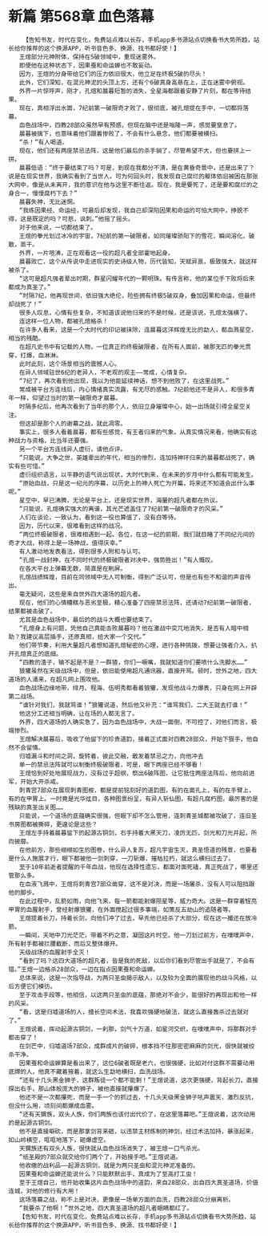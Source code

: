 # 新篇 第568章 血色落幕
        【告知书友，时代在变化，免费站点难以长存，手机app多书源站点切换看书大势所趋，站长给你推荐的这个换源APP，听书音色多、换源、找书都好使！】
       王煊部分元神附体，保持在5破领域中，重现迷雾外。
       即便他在这种状态下，因果蚕和命运蝉也不敢妄动。
       因为，王煊的分身带给它们的压力依旧很大，他立足在终极5破的尽头！
       此外，它们深知，在混元神泥的头顶上方，还有个6破真身高悬在上，正在迷雾中俯视。
       外界一片惊呼声，刚才，孔煊和晨暮短暂的消失，全星海都跟着安静了片刻，都在等待结果。
       现在，真相浮出水面，7纪前第一破限奇才败了，很彻底，被孔煊提在手中，一切都将落幕。
       血色战场中，四教28部众虽然早有预感，但现在脑中还是嗡隆一声，感觉要窒息了。
       晨暮被擒下，也意味着他们跟着惨败了，不会有什么悬念，他们都要被横扫。
       “杀！”有人喝道。
       现在，他们还有两座禁忌法阵，这是他们最后的杀手锏了，尽管希望不大，但也要拼上一拼。
       晨暮低语：“终于要结束了吗？可是，到现在我都分不清，是在黄昏奇景中，还是出来了？说是在现实世界，我确实看到了当世人。可为何回头时，我发现自己腐烂的躯体依旧被困在那张大网中，像是从未离开，我的意识在他与这里不断往返。现在，我是要死了，还是要和腐烂的之身合一，慢慢腐朽下去？”
       晨暮失神，无比迷惘。
       “我练因果经、命运经，可最后却发现，我自己却深陷因果和命运的可怕大网中，挣脱不得，这是既定的吗？可悲，讽刺。”他摇了摇头。
       对于他来说，一切都结束了。
       王煊的拳光划过冰冷的宇宙，7纪前的第一破限者，如同璀璨骄阳下的雪花，瞬间溶化，破散，蒸干。
       外界，一片喧沸，正在观看这一役的超凡者全部霍地起身。
       晨暮败亡，这个从传说中走进现实的史诗级人物，历代皆知，天赋异禀，极致强大，就这样被杀了。
       “这可是超凡强者辈出时期，群星闪耀年代的一颗明珠。有传言称，他的某位手下败将后来都成为真圣了。”
       “时隔7纪，他再现世间，依旧强大绝伦，险些拥有终极5破双身，叠加因果和命运，但最终却战死了！”
       很多人叹息，心情有些复杂，不知道该说他归来的不是时候，还是该说，孔煊太强横了。
       连这样一位人物，都被孔煊格杀！
       在许多人看来，这是一个大时代的印记被抹除，连晨暮这洋辉煌无比的勐人，都血溅星空，相当的残酷。
       在超凡史书中有记载的人物，一位真正的终极破限者，在所有人面前，被那无匹的拳光贯穿，打爆，血淋淋。
       此时此刻，这个场景相当的震撼人心。
       在异人领域驻世6纪的老异人，不老观的观主——常成，心情复杂。
       “7纪了，再次看到他出现，我以为他能延续神话，想不到他败了，在这里战死。”
       常成被平台方连线后，内心情绪真实流露，有无尽的感触。7纪前他还不是异人，和很多青年一样，仰望过当时的第一破限奇才晨暮。
       时隔多纪后，他再次看到了当年的那个人，依旧立身璀璨中心，始一出场就引得全星空关注。
       但这却是那个人的谢幕之战，就此凋零。
       事实上，很多人看着晨暮，都有些感觉，有王者归来的气象。从真实情况来看，他确实有这种战力与资格，比当年还要强。
       另一个平台方连线异人虚衍，请他点评。
       “只能说，大争之世，英雄辈出的年代，相当的惨烈，连加持神环归来的晨暮都战死了，确实有些可惜。”
       虚衍组织语言，以平静的语气说出现状，大时代到来，在未来的岁月中什么都有可能发生。
       “原始血战，只是这一纪元的序幕，以历史上的神人死亡为开篇，将来还不知道会出什么事呢。”
       星空中，早已沸腾，无论是平台上，还是现实世界，海量的超凡者都在热议。
       “只能说，孔煊确实强大的离谱，其光芒遮盖住了7纪前第一破限奇才的风采。”
       人们在谈论，一致认为，看到这一役也算值了，没有白等待。
       因为，历代以来，很难看到这样的战况。
       “两位终极破限者，很难相遇到一起。各位，在这一纪的前期，我们就目睹了不同纪元间的奇才大战，称得上是一场神战，值得庆幸。”
       有人激动地发表看法，得到很多人附和与认可。
       “孔煊一战封神，在不同时代的终极破限者对决中，强势胜出！”有人慨叹。
       在各大平台上弹幕无数，简直是在刷屏。
       孔煊战绩辉煌，目前在同领域中无人可制衡，得到广泛认可，但是也有些不和谐的声音传出。
       毫无疑问，这些是来自世外四大道场的超凡者。
       现在，他们的心情糟糕与恶劣至极，精心准备了四座禁忌法阵，还请动7纪前第一破限者，结果都被击破了。
       尤其是血色战场中，最后的的战斗大概也要结束了。
       “孔煊身上有问题，凭他自己真能击败晨暮吗？他在激战中突兀地消失，是否有人暗中相助？我建议高层插手，还原真相，给大家一个交代。”
       他们带节奏，利用大量超凡者想知道孔煊秘密的心理，进行各种挑拨，想要让强者介入，扒开孔煊真正的底细。
       “四教的渣子，输不起是不是？一群猹，你们一噘嘴，我就知道你们要喷什么洗脚水……”
       狼獾虽然在天级战场中，但是，依旧能使用超凡通讯器，直接开骂。顿时，世外之地，四大道场的人涌来，在超凡网上围攻他。
       血色战场边缘地带，绯月、程海、伍明秀都看着狼獾，发现他战斗力爆表，只身在网上开辟第二战场。
       “谁针对我们，我就骂谁！”狼獾说道，然后他又补充：“谁骂我们，二大王就去打谁！”
       他这分工还相当明确，让在场的人都无言了。
       外界，四大道场的人确实急了，因为血色战场中，大战一面倒，不可控了，对他们而言，极端惨烈。
       王煊解决晨暮后，吸收了他留下的珍贵道韵，接着正式面对四教28部众，开始下狠手，他自然不会留情。
       归墟漏斗和时间之洞，旋转着，彼此交融，散发着禁忌之力，向他冲去
       单一的禁忌法阵就可以制衡终极破限者，可是，眼下两座已经不够看！
       王煊恰到好处地展现战力，没有过于超纲，祭出6破阵图，让它抵住两座法阵后，他向前进军，开始大开杀戒。
       刺青宫7部众在展现刺青图桉，都是提前铭刻好的道韵图，有的在面孔上，有的在手臂上，有的在甲胃上。一时竟是光华炫目，各种图景纷呈，有异人斩仙图，有超凡腐朽图，最厉害的是残缺的真圣出关图……
       只能说，一个道场的底蕴确实很强，但眼下却不怎么管用，连刺青圣城都被攻破了，连旧圣书房图都被撕碎，更遑论是这些？
       王煊左手持着晨暮留下的起源古铜剑，右手持着大黑天刀，凌厉无匹，剑光和刀光并起，所向披靡。
       在他前方，那些栩栩如生的图卷，什么异人复苏，超凡宇宙生灭，真圣悟道的残景，也要看是什么人施展才行，眼下都被他一剑刺穿，一刀斩爆，摧枯拉朽，就这么横扫过去了。
       至于10年前逝者提醒的千年血战，他现在选择性遗忘，都面对面死磕，真正死战了，哪里还管那么多。
       在血液飞溅中，王煊将刺青宫7部众凿穿，这不是对决，而是一场屠杀，没有人可以阻挡跟他的脚步。
       在此过程中，乱箭如雨，向他飞来，每一箭都能射爆陨星等，威力奇大。这是一群穿着锃亮甲胃的血腥射手，曾经射爆狼獾，在外面搅起过很多事端，如策反五劫山的追随者等。
       王煊提着长刀，持着长剑，向他们冲了过去，早先他已经杀了大部分，现在这一撮还在放冷箭。
       一瞬间，天地中刀光茫茫，带着不朽之意，凝固这片时空。他一刀划过前方，在噗噗声中，所有射手都被拦腰截断，而后又整体爆开。
       天级战场的血腥射手全灭！
       “看到了吗？这四大道场的超凡者，皆是我的死敌，以后你们看到尽管出手就是了，不会有错。”王煊一边格杀28部众，一边在指点因果蚕和命运蝉。
       总体来说，这是一次指导战，为两只圣虫揭示敌人，以及较为全面的展现他的战斗风格，以后方便它们模彷。
       至于攻击手段等，他相信，以这两只圣虫的底蕴，那绝对不会少，能很好的再现出和他一样的风采。
       “看，这是归墟道场的人，擅长空间术法，我喜欢强硬地破法，就这么直接轰杀过去就对了。”
       王煊说着，挥动起源古铜剑，一刹那，剑气十万道，如星河交织，在噗噗声中，将那群对手都击穿了！
       在剑芒中，归墟道场7部众，成群成片的破碎，根本挡不住那密密麻麻的剑光，很快就被绞杀干净。
       因果蚕和命运蝉算是看出来了，这位6破者既是老六，也很强硬，比如对付这群不需要动用底牌的人，他真不藏着掖着，就这么生勐地横扫，血洗战场。
       “还有十几头黑金狮子，这群叛徒一个都不能剩！”王煊说道，这次更强硬，背起长刀，直接探出右手，那山体般庞大的狮子，被他直接就攥爆了。
       他还不是一次都攥死，而是一手一个的抓过去，十几头天级黑金狮子吼声震天，激烈反抗，但没什么用，顷刻间都爆成血雾。
       “还有天猬族，双头人族，你们两族也该付出代价了，在这里落幕吧。”王煊说着，这次动用的是起源古铜剑。
       他不是直接噼砍，而是那拿剑背来砸，以违禁主材炼制的神剑，经过术法加持，暴涨起来，如山岭横空，哐哐地落下，砸爆虚空。
       天猬族还有双头人族，很快就从血色战场消失了，被王煊一口气杀光。
       “纸圣殿的7部众就交给你们两个了，开始接手吧。”王煊说道。
       他收缴的战利品——起源古铜剑，就是为两只圣虫和混元神泥准备的。
       因果蚕和命运蝉还能说什么？只能默默出手，真成为了至高打工虫！
       至于王煊自己，他开始收集这片血色战场中的道韵，来自28部众，出自四大真圣道场，价值连城，对他的修行有大用！
       这场落幕之战，称不上是对决，更像是一场单方面的血洗，四教28部众分崩离析。
       “我要杀了他啊！”世外之地，四大真圣道场的超凡者眼睛都红了。
       【告知书友，时代在变化，免费站点难以长存，手机app多书源站点切换看书大势所趋，站长给你推荐的这个换源APP，听书音色多、换源、找书都好使！】